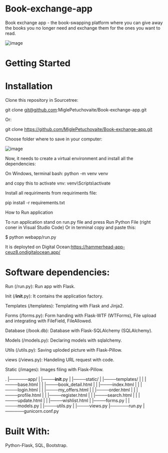 # Book-exchange-app

Book exchange app - the book-swapping platform where you can give away the books you no longer need and exchange them for the ones you want to read. 

![image](https://user-images.githubusercontent.com/105554616/224053688-0e919cc1-d8b1-404c-9baf-ddcbf037917d.png)


# Getting Started


# Installation

Clone this repository in Sourcetree:

git clone git@github.com:MiglePetuchovaite/Book-exchange-app.git

Or:

git clone https://github.com/MiglePetuchovaite/Book-exchange-app.git

Choose folder where to save in your computer:

![image](https://user-images.githubusercontent.com/105554616/224057581-8aad90c6-7ce5-42e8-965c-685a404b2d03.png)

Now, it needs to create a virtual environment and install all the dependencies:

On Windows, terminal bash:  python -m venv venv

and copy this to activate vnv: venv\Scripts\activate

Install all requiriments from requiriments file:

pip install -r requirements.txt

How to Run application

To run application stand on run.py file and press Run Python File (right coner in Visual Studio Code)
Or in terminal copy and paste this:

$ python webapp/run.py

It is deployted on Digital Ocean:https://hammerhead-app-ceuz8.ondigitalocean.app/


# Software dependencies:

Run (/run.py): Run app with Flask.

Init (/__init__.py): It contains the application factory.

Templates (/templates): Templating with Flask and Jinja2.

Forms (/forms.py): Form handing with Flask-WTF (WTForms), File upload and integrating with FileField, FileAllowed.

Database (/book.db): Database with Flask-SQLAlchemy (SQLAlchemy).

Models (/models.py): Declaring models with sqlalchemy.

Utils (/utils.py): Saving uploded picture with Flask-Pillow.

views (/views.py): Handeling URL request with code.

Static (/images): Images filing with Flask-Pillow.

.
|──────app/
| |────__init__.py
| |────static/
| |────templates/
| | |────base.html
| | |────book_detail.html
| | |────index.html
| | |────login.html
| | |────my_offers.html
| | |────order.html
| | |────profile.html
| | |────register.html
| | |────search.html
| | |────update.html
| | |────wishlist.html
| |────forms.py
| |────models.py
| |────utils.py
| |────views.py
|──────run.py
|──────gunicorn.conf.py


# Built With:

Python-Flask, SQL, Bootstrap.

